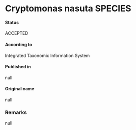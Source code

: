 Cryptomonas nasuta SPECIES
=======

#### Status
ACCEPTED

#### According to
Integrated Taxonomic Information System

#### Published in
null

#### Original name
null

### Remarks
null